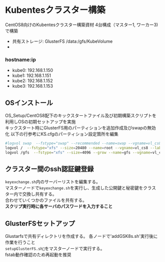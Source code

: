# Kubentesクラスター構築
 CentOS8向けのKubentesクラスター構築資材
 4台構成（マスター1, ワーカー3)で構築
 - 共有ストレージ: GlusterFS /data:/gfs/KubeVolume
 - 

 ### hostname:ip
 + kube0: 192.168.1.150
 + kube1: 192.168.1.151
 + kube2: 192.168.1.152
 + kube3: 192.168.1.153

## OSインストール
OS_Setup/CentOS8配下のキックスタートファイル及び初期構築スクリプトを利用しOSの初期セットアップを実施  
キックスタート時にGlusterFS用のパーティションを追加作成及びswapの無効化 以下の行参考にKS.cfgのパーティション設定箇所を編集
```bash
#logvol swap  --fstype="swap" --recommended --name=swap --vgname=vl_cs8 --label="swap"
logvol /  --fstype="xfs" --size=20480 --name=root --vgname=vl_cs8 --label="root"
logvol /gfs  --fstype="xfs" --size=4096 --grow --name=gfs --vgname=vl_cs8 --label="gfs"
```

## クラスター間のssh認証鍵登録
`keyexchange.sh`内のサーバーリストを編集する。  
マスターノードで`keyexchange.sh`を実行し、生成した公開鍵と秘密鍵をクラスター内で交換し共有する。  
合わせていくつかのファイルを共有する。  
**スクリプ実行時に各サーバのパスワードを入力すること**

## GlusterFSセットアップ
Glustarfsで共有ディレクトリを作成する。
各ノードで'addGSK8s.sh'実行後に作業を行うこと  
`setupGlusterFS.sh`をマスターノードで実行する。  
fstab動作確認のため再起動を推奨 
